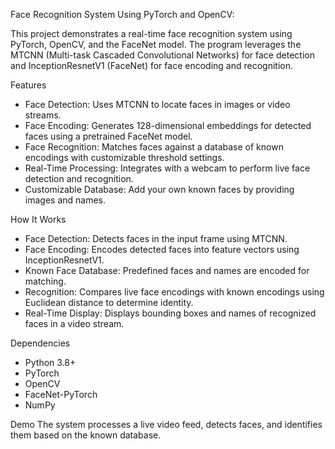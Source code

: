 Face Recognition System Using PyTorch and OpenCV: 

This project demonstrates a real-time face recognition system using PyTorch, OpenCV, and the FaceNet model. The program leverages the MTCNN (Multi-task Cascaded Convolutional Networks) for face detection and InceptionResnetV1 (FaceNet) for face encoding and recognition.

Features
- Face Detection: Uses MTCNN to locate faces in images or video streams.
- Face Encoding: Generates 128-dimensional embeddings for detected faces using a pretrained FaceNet model.
- Face Recognition: Matches faces against a database of known encodings with customizable threshold settings.
- Real-Time Processing: Integrates with a webcam to perform live face detection and recognition.
- Customizable Database: Add your own known faces by providing images and names.
  
How It Works
- Face Detection: Detects faces in the input frame using MTCNN.
- Face Encoding: Encodes detected faces into feature vectors using InceptionResnetV1.
- Known Face Database: Predefined faces and names are encoded for matching.
- Recognition: Compares live face encodings with known encodings using Euclidean distance to determine identity.
- Real-Time Display: Displays bounding boxes and names of recognized faces in a video stream.

Dependencies
- Python 3.8+
- PyTorch
- OpenCV
- FaceNet-PyTorch
- NumPy

Demo
The system processes a live video feed, detects faces, and identifies them based on the known database.
